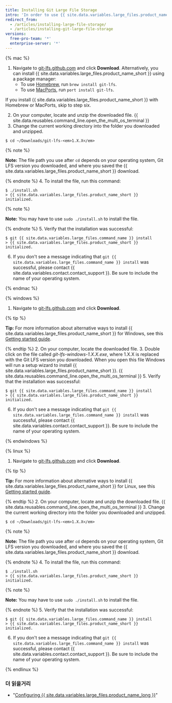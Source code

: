 ```yaml
---
title: Installing Git Large File Storage
intro: 'In order to use {{ site.data.variables.large_files.product_name_short }}, you''ll need to download and install a new program that''s separate from Git.'
redirect_from:
  - /articles/installing-large-file-storage/
  - /articles/installing-git-large-file-storage
versions:
  free-pro-team: '*'
  enterprise-server: '*'
---
```


{% mac %}

1. Navigate to [git-lfs.github.com](https://git-lfs.github.com) and click **Download**. Alternatively, you can install {{ site.data.variables.large_files.product_name_short }} using a package manager:
    - To use [Homebrew](http://brew.sh/), run `brew install git-lfs`.
    - To use [MacPorts](https://www.macports.org/), run `port install git-lfs`.

 If you install {{ site.data.variables.large_files.product_name_short }} with Homebrew or MacPorts, skip to step six.

2. On your computer, locate and unzip the downloaded file.
{{ site.data.reusables.command_line.open_the_multi_os_terminal }}
3. Change the current working directory into the folder you downloaded and unzipped.
  ```shell
  $ cd ~/Downloads/git-lfs-<em>1.X.X</em>
  ```
 {% note %}

 **Note:** The file path you use after `cd` depends on your operating system, Git LFS version you downloaded, and where you saved the {{ site.data.variables.large_files.product_name_short }} download.

 {% endnote %}
4. To install the file, run this command:
  ```shell
  $ ./install.sh
  > {{ site.data.variables.large_files.product_name_short }} initialized.
  ```
 {% note %}

 **Note:** You may have to use `sudo ./install.sh` to install the file.

 {% endnote %}
5. Verify that the installation was successful:
  ```shell
  $ git {{ site.data.variables.large_files.command_name }} install
  > {{ site.data.variables.large_files.product_name_short }} initialized.
  ```
6. If you don't see a message indicating that `git {{ site.data.variables.large_files.command_name }} install` was successful, please contact {{ site.data.variables.contact.contact_support }}. Be sure to include the name of your operating system.

{% endmac %}

{% windows %}

1. Navigate to [git-lfs.github.com](https://git-lfs.github.com) and click **Download**.

  {% tip %}

  **Tip:** For more information about alternative ways to install {{ site.data.variables.large_files.product_name_short }} for Windows, see this [Getting started guide](https://github.com/github/git-lfs#getting-started).

  {% endtip %}
2. On your computer, locate the downloaded file.
3. Double click on the file called *git-lfs-windows-1.X.X.exe*, where 1.X.X is replaced with the Git LFS version you downloaded. When you open this file Windows will run a setup wizard to install {{ site.data.variables.large_files.product_name_short }}.
{{ site.data.reusables.command_line.open_the_multi_os_terminal }}
5. Verify that the installation was successful:
  ```shell
  $ git {{ site.data.variables.large_files.command_name }} install
  > {{ site.data.variables.large_files.product_name_short }} initialized.
  ```
6. If you don't see a message indicating that `git {{ site.data.variables.large_files.command_name }} install` was successful, please contact {{ site.data.variables.contact.contact_support }}. Be sure to include the name of your operating system.

{% endwindows %}

{% linux %}

1. Navigate to [git-lfs.github.com](https://git-lfs.github.com) and click **Download**.

  {% tip %}

  **Tip:** For more information about alternative ways to install {{ site.data.variables.large_files.product_name_short }} for Linux, see this [Getting started guide](https://github.com/github/git-lfs#getting-started).

  {% endtip %}
2. On your computer, locate and unzip the downloaded file.
{{ site.data.reusables.command_line.open_the_multi_os_terminal }}
3. Change the current working directory into the folder you downloaded and unzipped.
  ```shell
  $ cd ~/Downloads/git-lfs-<em>1.X.X</em>
  ```
 {% note %}

 **Note:** The file path you use after `cd` depends on your operating system, Git LFS version you downloaded, and where you saved the {{ site.data.variables.large_files.product_name_short }} download.

 {% endnote %}
4. To install the file, run this command:
  ```shell
  $ ./install.sh
  > {{ site.data.variables.large_files.product_name_short }} initialized.
  ```
 {% note %}

 **Note:** You may have to use `sudo ./install.sh` to install the file.

 {% endnote %}
5. Verify that the installation was successful:
  ```shell
  $ git {{ site.data.variables.large_files.command_name }} install
  > {{ site.data.variables.large_files.product_name_short }} initialized.
  ```
6. If you don't see a message indicating that `git {{ site.data.variables.large_files.command_name }} install` was successful, please contact {{ site.data.variables.contact.contact_support }}. Be sure to include the name of your operating system.

{% endlinux %}

### 더 읽을거리

- "[Configuring {{ site.data.variables.large_files.product_name_long }}](/articles/configuring-git-large-file-storage)"
